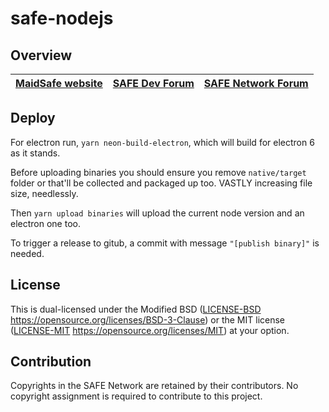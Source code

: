 # safe-nodejs

## Overview


| [MaidSafe website](https://maidsafe.net) | [SAFE Dev Forum](https://forum.safedev.org) | [SAFE Network Forum](https://safenetforum.org) |
|:-------:|:-------:|:-------:|

## Deploy

For electron run, `yarn neon-build-electron`, which will build for electron 6 as it stands.

Before uploading binaries you should ensure you remove `native/target` folder or that'll be collected and packaged up too. VASTLY increasing file size, needlessly.

Then `yarn upload binaries` will upload the current node version and an electron one too.

To trigger a release to gitub, a commit with message `"[publish binary]"` is needed.

## License

This is dual-licensed under the Modified BSD ([LICENSE-BSD](LICENSE-BSD) https://opensource.org/licenses/BSD-3-Clause) or the MIT license ([LICENSE-MIT](LICENSE-MIT) https://opensource.org/licenses/MIT) at your option.

## Contribution

Copyrights in the SAFE Network are retained by their contributors. No copyright assignment is required to contribute to this project.
